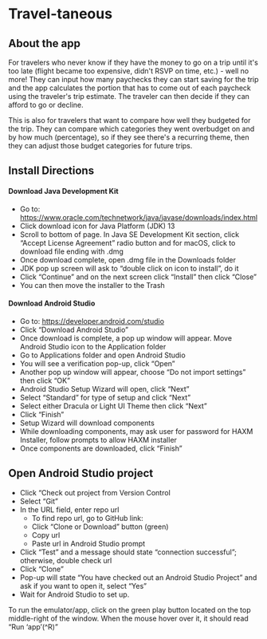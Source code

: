 # Travel-taneous

## About the app
For travelers who never know if they have the money to go on a trip until it's too late (flight became too expensive, didn't RSVP on time, etc.) - well no more! They can input how many paychecks they can start saving for the trip and the app calculates the portion that has to come out of each paycheck using the traveler's trip estimate. The traveler can then decide if they can afford to go or decline.

This is also for travelers that want to compare how well they budgeted for the trip. They can compare which categories they went overbudget on and by how much (percentage), so if they see there's a recurring theme, then they can adjust those budget categories for future trips.


## Install Directions

#### Download Java Development Kit
* Go to: https://www.oracle.com/technetwork/java/javase/downloads/index.html
* Click download icon for Java Platform (JDK) 13
* Scroll to bottom of page. In Java SE Development Kit section, click “Accept License Agreement” radio button and for macOS, click to download file ending with .dmg
* Once download complete, open .dmg file in the Downloads folder
* JDK pop up screen will ask to “double click on icon to install”, do it
* Click “Continue” and on the next screen click “Install” then click “Close”
* You can then move the installer to the Trash

#### Download Android Studio
* Go to: https://developer.android.com/studio
* Click “Download Android Studio”
* Once download is complete, a pop up window will appear. Move Android Studio icon to the Application folder
* Go to Applications folder and open Android Studio
* You will see a verification pop-up, click “Open”
* Another pop up window will appear, choose “Do not import settings” then click “OK”
* Android Studio Setup Wizard will open, click “Next”
* Select “Standard” for type of setup and click “Next”
* Select either Dracula or Light UI Theme then click “Next”
* Click “Finish”
* Setup Wizard will download components
* While downloading components, may ask user for password for HAXM Installer, follow prompts to allow HAXM installer
* Once components are downloaded, click “Finish”

## Open Android Studio project
* Click “Check out project from Version Control
* Select “Git”
* In the URL field, enter repo url
	* To find repo url, go to GitHub link: <url>
	* Click “Clone or Download” button (green)
	* Copy url
	* Paste url in Android Studio prompt
* Click “Test” and a message should state “connection successful”; otherwise, double check url
* Click “Clone”
* Pop-up will state “You have checked out an Android Studio Project” and ask if you want to open it, select “Yes”
* Wait for Android Studio to set up.

To run the emulator/app, click on the green play button located on the top middle-right of the window. When the mouse hover over it, it should read “Run ‘app’(^R)”

